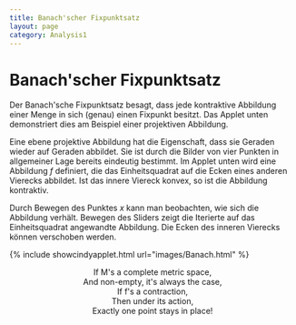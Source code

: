```yaml
---
title: Banach'scher Fixpunktsatz
layout: page
category: Analysis1
---
```


# Banach'scher Fixpunktsatz

Der Banach'sche Fixpunktsatz besagt, dass jede kontraktive Abbildung einer Menge in sich (genau) einen Fixpunkt besitzt.
Das Applet unten demonstriert dies am Beispiel einer projektiven Abbildung.

Eine ebene projektive Abbildung hat die Eigenschaft, dass sie Geraden wieder auf Geraden abbildet. Sie ist durch die Bilder von vier
Punkten in allgemeiner Lage bereits eindeutig bestimmt. Im Applet unten wird eine Abbildung $f$ definiert, die das Einheitsquadrat auf
die Ecken eines anderen Vierecks abbildet. Ist das innere Viereck konvex, so ist die Abbildung kontraktiv.

Durch Bewegen des Punktes $x$ kann man beobachten, wie sich die Abbildung verhält.
Bewegen des Sliders zeigt die Iterierte auf das Einheitsquadrat angewandte Abbildung.
Die Ecken des inneren Vierecks können verschoben werden.



{% include showcindyapplet.html url="images/Banach.html" %}



<p align="center">
If M's a complete metric space,<br>
And non-empty, it's always the case,<br>
If f's a contraction,<br>
Then under its action,<br>
Exactly one point stays in place!<br>
</p>

